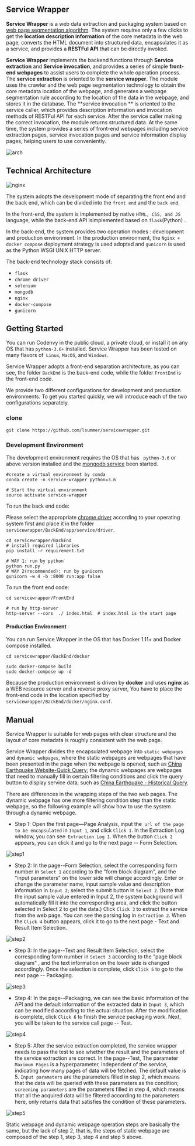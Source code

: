 ## Service Wrapper

**Service Wrapper** is a web data extraction and packaging system based on [web page segmentation algorithm](https://github.com/liaocyintl/WebSegment). The system requires only a few clicks to get the **location description information** of the core metadata in the web page, converts the HTML document into structured data, encapsulates it as a service, and provides a **RESTFul API** that can be directly invoked.

**Service Wrapper** implements the backend functions through **Service extraction** and **Service invocation**, and provides a series of simple **front-end webpages** to assist users to complete the whole operation process. The **service extraction** is oriented to the **service wrapper**. The module uses the crawler and the web page segmentation technology to obtain the core metadata location of the webpage, and generates a webpage segmentation rule according to the location of the data in the webpage, and stores it in the database. The **service invocation ** is oriented to the service caller, which provides description information and invocation methods of RESTFul API for each service. After the service caller making the correct invocation, the module returns structured data. At the same time, the system provides a series of front-end webpages including service extraction pages, service invocation pages and service information display pages, helping users to use conveniently.

![arch](https://github.com/lsummer/servicewrapper/raw/master/FrontEnd/img/arch.png)



## Technical Architecture

![nginx](https://github.com/lsummer/servicewrapper/tree/master/FrontEnd/img/nginx.png)

The system adopts the development mode of separating the front end and the back end, which can be divided into the `front end` and the `back end`.

In the front-end, the system is implemented by native `HTML, CSS, and JS` language,  while  the back-end API isimplemented  based on `flask`(Python) .

In the back-end, the system provides two operation modes : development  and production environment. In the production environment, the `Nginx + docker compose` deployment strategy is used adopted and `gunicorn` is used as the Python WSGI UNIX HTTP server.

The back-end technology stack consists of:

- `flask`
- `chrome driver`
- `selenium`
- `mongodb`
- `nginx`
- `docker-compose`
- `gunicorn`



## Getting Started

You can run Codenvy in the public cloud, a private cloud, or install it on any OS that has `python-3.6+` installed. Service Wrapper has been tested on many flavors of` Linux`, `MacOS`, and `Windows`. 

Service Wrapper adopts a front-end separation architecture, as you can see, the folder `BackEnd` is the back-end code, while the folder `FrontEnd` is the front-end code.

We provide two different configurations for development and production environments. To get you started quickly, we will introduce each of the two configurations separately.

### clone

```git clone https://github.com/lsummer/servicewrapper.git```

### Development Environment

The development environment requires the OS that has ` python-3.6` or above version installed and  the [mongodb service]((https://www.mongodb.com/download-center/community)) been started.

```shell
#create a virtual environment by conda
conda create -n service-wrapper python=3.6

# Start the virtual environment
source activate service-wrapper
```

To run the back end code:

Please select the appropriate [chrome driver]((http://chromedriver.storage.googleapis.com/index.html)) according to your operating system first and place it in the folder `servicewrapper/BackEnd/app/service/driver`.

```shell
cd servicewrapper/BackEnd
# install required libraries
pip install -r requirement.txt

# WAY 1: run by python
python run.py
# WAY 2(recommended): run by gunicorn
gunicorn -w 4 -b :8000 run:app false
```

To run the front end code:

```shell
cd servicewrapper/FrontEnd

# run by http-server
http-server --cors  ./ index.html  # index.html is the start page

```

#### Production Environment

You can run Service Wrapper in the OS that has Docker 1.11+ and Docker compose installed.

```shell
cd servicewrapper/BackEnd/docker

sudo docker-compose build
sudo docker-compose up -d
```

Because the production environment is driven by **docker** and uses **nginx** as a WEB resource server and a reverse proxy server, You have to place the front-end code in the location specified by `servicewrapper/BackEnd/docker/nginx.conf`.



## Manual

Service Wrapper is suitable for web pages with clear structure and the layout of core metadata is roughly consistent with the web page.

Service Wrapper divides the encapsulated webpage into `static webpages` and `dynamic webpages`, where the static webpages are webpages that have been presented in the page when the webpage is opened, such as [China Earthquake Website-Quick Query](http://www.ceic.ac.cn/speedsearch?time=7); the dynamic webpages are webpages that need to manually fill in certain filtering conditions and click the query button to display service data, such as [China Earthquake - Historical Query](http://www.ceic.ac.cn/history).

There are differences in the wrapping steps of the two web pages. The dynamic webpage has one more filtering condition step than the static webpage, so the following example will show how to use the system through a dynamic webpage.

- Step 1: Open the first page—Page Analysis, input the` url of the page to be encapsulated` in `Input 1`, and click `Click 1`. In the Extraction Log window, you can see` Extraction Log 1`. When the button `Click 2` appears, you can click it and go to the next page -- Form Selection.

![step1](https://github.com/lsummer/servicewrapper/tree/master/FrontEnd/img/step1.png)

- Step 2: In the page--Form Selection, select the corresponding form number in `Select 1` according to the "form block diagram", and the "input parameters" on the lower side will change accordingly. Enter or change the parameter name, input sample value and description information in `Input 2`; select the submit button in `Select 2`. (Note that the input sample value entered in Input 2, the system background will automatically fill it into the corresponding area, and click the button selected in Select 2 to get the data.) Click `Click 3` to extract the service from the web page. You can see the parsing log in `Extraction 2`. When the `Click 4` button appears, click it to go to the next page - Text and Result Item Selection.

![step2](https://github.com/lsummer/servicewrapper/tree/master/FrontEnd/img/step2.png)

- Step 3: In the page--Text and Result Item Selection,  select the corresponding form number  in `Select 3` according to the "page block diagram" , and the text information on the lower side is changed accordingly.  Once the selection is complete, click `Click 5` to go to the next page -- Packaging.

![step3](https://github.com/lsummer/servicewrapper/tree/master/FrontEnd/img/step3.png)

- Step 4: In the page--Packaging, we can see the basic information of the API and the default information of the extracted data in `Input 3`, which can be modified according to the actual situation. After the modification is complete, click `Click 6` to finish the service packaging work. Next, you will be taken to the service call page -- Test.

![step4](https://github.com/lsummer/servicewrapper/tree/master/FrontEnd/img/step4.png)

- Step 5: After the service extraction completed, the service wrapper needs to pass the test to see whether the result and  the parameters of the service extraction are correct. In the page--Test, The parameter `Maximum Pages`  is a hyperparameter, independent of the service, indicating how many pages of data will be fetched. The default value is 5. `Input parameters` are the parameters filled in step 2, which means that the data will be queried with these parameters as the condition; `screening parameters` are the parameters filled in step 4, which means that all the acquired data will be filtered according to the parameters here, only returns data that satisfies the condition of these parameters.

![step5](https://github.com/lsummer/servicewrapper/tree/master/FrontEnd/img/step5.png)

Static webpage and dynamic webpage operation steps are basically the same, but the lack of step 2, that is, the steps of static webpage are composed of the step 1, step 3, step 4 and step 5 above.